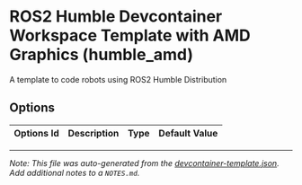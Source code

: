 
# ROS2 Humble Devcontainer Workspace Template with AMD Graphics (humble_amd)

A template to code robots using ROS2 Humble Distribution

## Options

| Options Id | Description | Type | Default Value |
|-----|-----|-----|-----|




---

_Note: This file was auto-generated from the [devcontainer-template.json](https://github.com/JuanCSUCoder/RobotEn/blob/main/src/humble_amd/devcontainer-template.json).  Add additional notes to a `NOTES.md`._

